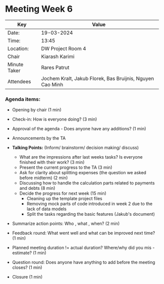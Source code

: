 # Meeting Week 6

 Key | Value |
| --- | --- |
| Date: | 19-03-2024 |
| Time: | 13:45 |
| Location: | DW Project Room 4 |
| Chair | Kiarash Karimi |
| Minute Taker | Rares Patrut |
| Attendees | Jochem Kralt, Jakub Florek, Bas Bruijnis, Nguyen Cao Minh |


### Agenda items:
- Opening by chair (1 min)
- Check-in: How is everyone doing? (3 min)
- Approval of the agenda - Does anyone have any additions? (1 min)

- Announcements by the TA 

- **Talking Points:** (Inform/ brainstorm/ decision making/ discuss)
  - What are the impressions after last weeks tasks? Is everyone finished with their work? (3 min)
  - Present the current progress to the TA (3 min)
  - Ask for clarity about splitting expenses (the question we asked before midterm) (2 min)
  - Discussing how to handle the calculation parts related to payments and debts (8 min)
  - Decide the progress for next week (15 min)  
    - Cleaning up the template project files
    - Removing mock parts of code introduced in week 2 due to the lack of data models
    - Split the tasks regarding the basic features (Jakub's document) 

- Summarize action points: Who , what , when? (2 min)
- Feedback round: What went well and what can be improved next time? (1 min)
- Planned meeting duration != actual duration? Where/why did you mis -estimate? (1 min)
- Question round: Does anyone have anything to add before the meeting closes? (1 min)
- Closure (1 min)
